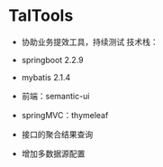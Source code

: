 # TalTools
- 协助业务提效工具，持续测试
技术栈：
- springboot 2.2.9
- mybatis 2.1.4
- 前端：semantic-ui
- springMVC：thymeleaf

- 接口的聚合结果查询
- 增加多数据源配置